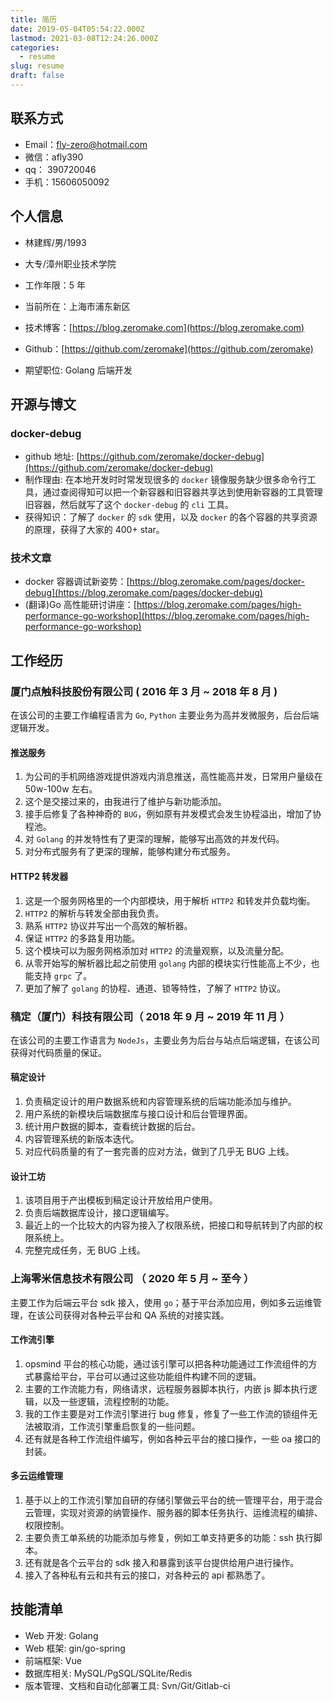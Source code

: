```yaml
---
title: 简历
date: 2019-05-04T05:54:22.000Z
lastmod: 2021-03-08T12:24:26.000Z
categories:
  - resume
slug: resume
draft: false
---
```


## 联系方式

-   Email：fly-zero@hotmail.com
-   微信：afly390
-   qq： 390720046
-   手机：15606050092

## 个人信息

-   林建辉/男/1993
-   大专/漳州职业技术学院
-   工作年限：5 年
-   当前所在：上海市浦东新区
-   技术博客：[https://blog.zeromake.com](https://blog.zeromake.com)
-   Github：[https://github.com/zeromake](https://github.com/zeromake)

-   期望职位: Golang 后端开发


## 开源与博文

### docker-debug

-   github 地址: [https://github.com/zeromake/docker-debug](https://github.com/zeromake/docker-debug)
-   制作理由: 在本地开发时时常发现很多的 `docker` 镜像服务缺少很多命令行工具，通过查阅得知可以把一个新容器和旧容器共享达到使用新容器的工具管理旧容器，然后就写了这个 `docker-debug` 的 `cli` 工具。
-   获得知识：了解了 `docker` 的 `sdk` 使用，以及 `docker` 的各个容器的共享资源的原理，获得了大家的 400+ star。

### 技术文章

-   docker 容器调试新姿势：[https://blog.zeromake.com/pages/docker-debug](https://blog.zeromake.com/pages/docker-debug)
-   (翻译)Go 高性能研讨讲座：[https://blog.zeromake.com/pages/high-performance-go-workshop](https://blog.zeromake.com/pages/high-performance-go-workshop)


## 工作经历

### 厦门点触科技股份有限公司 ( 2016 年 3 月 ~ 2018 年 8 月 )

在该公司的主要工作编程语言为 `Go`, `Python` 主要业务为高并发微服务，后台后端逻辑开发。


#### 推送服务

1. 为公司的手机网络游戏提供游戏内消息推送，高性能高并发，日常用户量级在 50w-100w 左右。
2. 这个是交接过来的，由我进行了维护与新功能添加。
3. 接手后修复了各种神奇的 `BUG`，例如原有并发模式会发生协程溢出，增加了协程池。
4. 对 `Golang` 的并发特性有了更深的理解，能够写出高效的并发代码。
6. 对分布式服务有了更深的理解，能够构建分布式服务。

#### HTTP2 转发器

1. 这是一个服务网格里的一个内部模块，用于解析 `HTTP2` 和转发并负载均衡。
2. `HTTP2` 的解析与转发全部由我负责。
3. 熟系 `HTTP2` 协议并写出一个高效的解析器。
4. 保证 `HTTP2` 的多路复用功能。
5. 这个模块可以为服务网格添加对 `HTTP2` 的流量观察，以及流量分配。
6. 从零开始写的解析器比起之前使用 `golang` 内部的模块实行性能高上不少，也能支持 `grpc` 了。
7. 更加了解了 `golang` 的协程、通道、锁等特性，了解了 `HTTP2` 协议。

### 稿定（厦门）科技有限公司（ 2018 年 9 月 ~ 2019 年 11 月 ）

在该公司的主要工作语言为 `NodeJs`，主要业务为后台与站点后端逻辑，在该公司获得对代码质量的保证。

#### 稿定设计

1. 负责稿定设计的用户数据系统和内容管理系统的后端功能添加与维护。
2. 用户系统的新模块后端数据库与接口设计和后台管理界面。
3. 统计用户数据的脚本，查看统计数据的后台。
4. 内容管理系统的新版本迭代。
5. 对应代码质量的有了一套完善的应对方法，做到了几乎无 BUG 上线。

#### 设计工坊

1. 该项目用于产出模板到稿定设计开放给用户使用。
2. 负责后端数据库设计，接口逻辑编写。
3. 最近上的一个比较大的内容为接入了权限系统，把接口和导航转到了内部的权限系统上。
4. 完整完成任务，无 BUG 上线。

### 上海零米信息技术有限公司 （ 2020 年 5 月 ~ 至今 ）

主要工作为后端云平台 sdk 接入，使用 `go`；基于平台添加应用，例如多云运维管理，在该公司获得对各种云平台和 QA 系统的对接实践。

#### 工作流引擎

1. opsmind 平台的核心功能，通过该引擎可以把各种功能通过工作流组件的方式暴露给平台，平台可以通过这些功能组件构建不同的逻辑。
2. 主要的工作流能力有，网络请求，远程服务器脚本执行，内嵌 js 脚本执行逻辑，以及一些逻辑，流程控制的功能。
3. 我的工作主要是对工作流引擎进行 bug 修复，修复了一些工作流的锁组件无法被取消，工作流引擎重启恢复的一些问题。
4. 还有就是各种工作流组件编写，例如各种云平台的接口操作，一些 oa 接口的封装。

#### 多云运维管理

1. 基于以上的工作流引擎加自研的存储引擎做云平台的统一管理平台，用于混合云管理，实现对资源的纳管操作、服务器的脚本任务执行、运维流程的编排、权限控制。
2. 主要负责工单系统的功能添加与修复，例如工单支持更多的功能：ssh 执行脚本。
3. 还有就是各个云平台的 sdk 接入和暴露到该平台提供给用户进行操作。
4. 接入了各种私有云和共有云的接口，对各种云的 api 都熟悉了。

## 技能清单

-   Web 开发: Golang
-   Web 框架: gin/go-spring
-   前端框架: Vue
-   数据库相关: MySQL/PgSQL/SQLite/Redis
-   版本管理、文档和自动化部署工具: Svn/Git/Gitlab-ci
